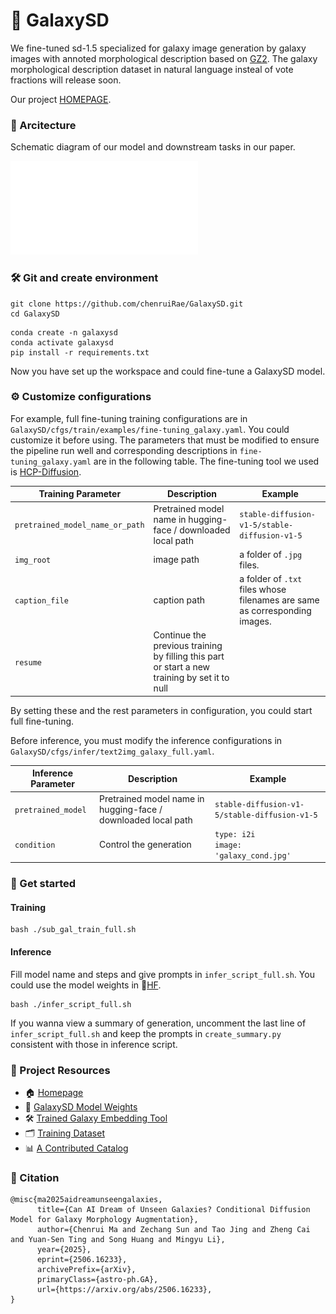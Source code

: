# 🌌 GalaxySD
We fine-tuned sd-1.5 specialized for galaxy image generation by galaxy images with annoted morphological description based on [GZ2](https://arxiv.org/abs/1308.3496v2). The galaxy morphological description dataset in natural language insteal of vote fractions will release soon. 

Our project [HOMEPAGE](https://galaxysd-webpage.streamlit.app/).

### 🧠 Arcitecture

Schematic diagram of our model and downstream tasks in our paper.

![schema](schema_v2.pdf)

### 🛠️ Git and create environment

```
git clone https://github.com/chenruiRae/GalaxySD.git
cd GalaxySD
```

```
conda create -n galaxysd
conda activate galaxysd
pip install -r requirements.txt
```
Now you have set up the workspace and could fine-tune a GalaxySD model. 

### ⚙️ Customize configurations

For example, full fine-tuning training configurations are in `GalaxySD/cfgs/train/examples/fine-tuning_galaxy.yaml`. You could customize it before using. The parameters that must be modified to ensure the pipeline run well and corresponding descriptions in `fine-tuning_galaxy.yaml` are in the following table. The fine-tuning tool we used is [HCP-Diffusion](https://github.com/IrisRainbowNeko/HCP-Diffusion).

| Training Parameter             | Description                                | Example                   |
|--------------------|-------------------------------------|--------------------------|
| `pretrained_model_name_or_path` | Pretrained model name in hugging-face / downloaded local path                | `stable-diffusion-v1-5/stable-diffusion-v1-5` |
| `img_root`    | image path                              | a folder of `.jpg` files.                 |
| `caption_file`       | caption path                        | a folder of `.txt` files whose filenames are same as corresponding images.             |
| `resume` | Continue the previous training by filling this part or start a new training by set it to null                |                       |

By setting these and the rest parameters in configuration, you could start full fine-tuning.

Before inference, you must modify the inference configurations in `GalaxySD/cfgs/infer/text2img_galaxy_full.yaml`.

| Inference Parameter             | Description                                | Example                   |
|--------------------|-------------------------------------|--------------------------|
| `pretrained_model` | Pretrained model name in hugging-face / downloaded local path                | `stable-diffusion-v1-5/stable-diffusion-v1-5` |
| `condition`    | Control the generation                              | `type: i2i`<br>`image: 'galaxy_cond.jpg'`            |

### 🚀 Get started

#### Training
```
bash ./sub_gal_train_full.sh
```
#### Inference
Fill model name and steps and give prompts in `infer_script_full.sh`. You could use the model weights in 🤗[HF](https://huggingface.co/CosmosDream/GalaxySD).
```
bash ./infer_script_full.sh
```
If you wanna view a summary of generation, uncomment the last line of `infer_script_full.sh` and keep the prompts in `create_summary.py` consistent with those in inference script.


### 🔗 Project Resources
- 🏠 [Homepage](https://galaxysd-webpage.streamlit.app/)
- 🤗 [GalaxySD Model Weights](https://huggingface.co/CosmosDream/GalaxySD)
- 🛠️ [Trained Galaxy Embedding Tool](https://huggingface.co/CosmosDream/GalaxyEmb)
- 🗂️ [Training Dataset](https://zenodo.org/records/15669465)
- 📊 [A Contributed Catalog](https://zenodo.org/records/15636756)


### 📄 Citation
```
@misc{ma2025aidreamunseengalaxies,
      title={Can AI Dream of Unseen Galaxies? Conditional Diffusion Model for Galaxy Morphology Augmentation}, 
      author={Chenrui Ma and Zechang Sun and Tao Jing and Zheng Cai and Yuan-Sen Ting and Song Huang and Mingyu Li},
      year={2025},
      eprint={2506.16233},
      archivePrefix={arXiv},
      primaryClass={astro-ph.GA},
      url={https://arxiv.org/abs/2506.16233}, 
}
```

